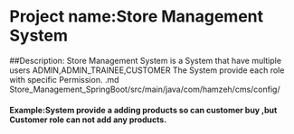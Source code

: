 # Project name:Store Management System
##Description:
Store Management System is a System that have multiple users ADMIN,ADMIN_TRAINEE,CUSTOMER
The System provide each role with specific Permission.
.md Store_Management_SpringBoot/src/main/java/com/hamzeh/cms/config/
#### Example:System provide a adding products so can customer buy ,but Customer role can not add any products.

